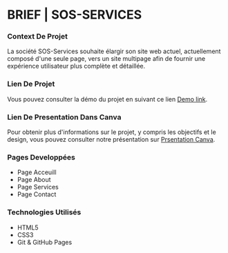 # BRIEF | SOS-SERVICES

### Context De Projet
La société SOS-Services souhaite élargir son site web actuel, actuellement composé d'une seule page, vers un site multipage afin de fournir une expérience utilisateur plus complète et détaillée.

### Lien De Projet
Vous pouvez consulter la démo du projet en suivant ce lien [Demo link](https://ayoub-ahnaou.github.io/sos-services/).

### Lien De Presentation Dans Canva
Pour obtenir plus d'informations sur le projet, y compris les objectifs et le design, vous pouvez consulter notre présentation sur [Prsentation Canva](https://www.canva.com/design/DAGTQRWAKdM/wk2OgCrWalGI1FLBHfhn2g/edit?utm_content=DAGTQRWAKdM&utm_campaign=designshare&utm_medium=link2&utm_source=sharebutton).

### Pages Developpées
- Page Acceuill 
- Page About
- Page Services 
- Page Contact 

### Technologies Utilisés
- HTML5
- CSS3
- Git & GitHub Pages
